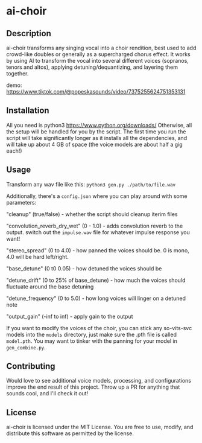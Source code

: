 # ai-choir

## Description

ai-choir transforms any singing vocal into a choir rendition, best used to add crowd-like doubles or generally as a supercharged chorus effect. It works by using AI to transform the vocal into several different voices (sopranos, tenors and altos), applying detuning/dequantizing, and layering them together.

demo: https://www.tiktok.com/@popeskasounds/video/7375255624751353131

## Installation

All you need is python3 https://www.python.org/downloads/
Otherwise, all the setup will be handled for you by the script. The first time you run the script will take significantly longer as it installs all the dependencies, and will take up about 4 GB of space (the voice models are about half a gig each!)

## Usage

Transform any wav file like this: `python3 gen.py ./path/to/file.wav`

Additionally, there's a `config.json` where you can play around with some parameters:

"cleanup" (true/false) - whether the script should cleanup iterim files 

"convolution_reverb_dry_wet" (0 - 1.0) - adds convolution reverb to the output. switch out the `impulse.wav` file for whatever impulse response you want!

"stereo_spread" (0 to 4.0) - how panned the voices should be. 0 is mono, 4.0 will be hard left/right.

"base_detune" (0 t0 0.05) - how detuned the voices should be

"detune_drift" (0 to 25% of base_detune) - how much the voices should fluctuate around the base detuning

"detune_frequency" (0 to 5.0) - how long voices will linger on a detuned note

"output_gain" (-inf to inf) - apply gain to the output

If you want to modify the voices of the choir, you can stick any so-vits-svc models into the `models` directory, just make sure the .pth file is called `model.pth`. You may want to tinker with the panning for your model in `gen_combine.py`.

## Contributing

Would love to see additional voice models, processing, and configurations improve the end result of this project. Throw up a PR for anything that sounds cool, and I'll check it out!

## License

ai-choir is licensed under the MIT License. You are free to use, modify, and distribute this software as permitted by the license.


